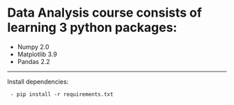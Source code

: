 # Data Analysis course consists of  learning 3 python packages:
- Numpy 2.0
- Matplotlib 3.9
- Pandas 2.2
  
---
Install dependencies:
```
 - pip install -r requirements.txt
```
